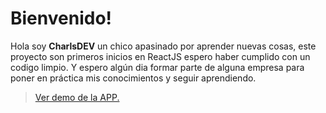 # Bienvenido!

Hola soy **CharlsDEV** un chico apasinado por aprender nuevas cosas, este proyecto son primeros inicios en ReactJS espero haber cumplido con un codigo limpio. Y espero algún dia formar parte de alguna empresa para poner en práctica mis conocimientos y seguir aprendiendo.

> [Ver demo de la APP.](https://charlsdev.herokuapp.com/)